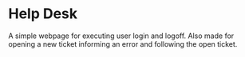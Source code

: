 # Help Desk 

A simple webpage for executing user login and logoff. Also made for opening a new ticket informing an error and following the open ticket.
